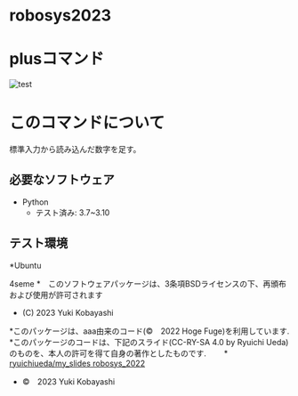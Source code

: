 # robosys2023

# plusコマンド
![test](https://github.com/YukiKobayashi/robosys2023/actions/workflows/test.yml/badge.svg)

# このコマンドについて

標準入力から読み込んだ数字を足す。

## 必要なソフトウェア

* Python
  * テスト済み: 3.7~3.10

## テスト環境

*Ubuntu

4seme
*　このソフトウェアパッケージは、3条項BSDライセンスの下、再頒布および使用が許可されます
* (C) 2023 Yuki Kobayashi

*このパッケージは、aaa由来のコード(©　2022 Hoge Fuge)を利用しています.
*このパッケージのコードは、下記のスライド(CC-RY-SA 4.0 by Ryuichi Ueda)のものを、本人の許可を得て自身の著作としたものです.
　　* [ryuichiueda/my_slides robosys_2022](https://github.com/ryuichiueda/my_slides/tree/master/robosys_2022)
* ©　2023 Yuki Kobayashi
